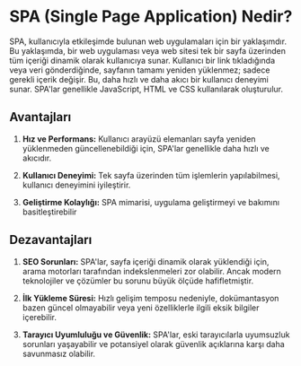 # SPA (Single Page Application) Nedir?

SPA, kullanıcıyla etkileşimde bulunan web uygulamaları için bir yaklaşımdır. Bu yaklaşımda, bir web uygulaması veya web sitesi tek bir sayfa üzerinden tüm içeriği dinamik olarak kullanıcıya sunar. Kullanıcı bir link tıkladığında veya veri gönderdiğinde, sayfanın tamamı yeniden yüklenmez; sadece gerekli içerik değişir. Bu, daha hızlı ve daha akıcı bir kullanıcı deneyimi sunar. SPA'lar genellikle JavaScript, HTML ve CSS kullanılarak oluşturulur.

## Avantajları

1. **Hız ve Performans:** Kullanıcı arayüzü elemanları sayfa yeniden yüklenmeden güncellenebildiği için, SPA'lar genellikle daha hızlı ve akıcıdır.

2. **Kullanıcı Deneyimi:** Tek sayfa üzerinden tüm işlemlerin yapılabilmesi, kullanıcı deneyimini iyileştirir.

3. **Geliştirme Kolaylığı:** SPA mimarisi, uygulama geliştirmeyi ve bakımını basitleştirebilir

## Dezavantajları

1. **SEO Sorunları:** SPA'lar, sayfa içeriği dinamik olarak yüklendiği için, arama motorları tarafından indekslenmeleri zor olabilir. Ancak modern teknolojiler ve çözümler bu sorunu büyük ölçüde hafifletmiştir.

2. **İlk Yükleme Süresi:** Hızlı gelişim temposu nedeniyle, dokümantasyon bazen güncel olmayabilir veya yeni özelliklerle ilgili eksik bilgiler içerebilir.

3. **Tarayıcı Uyumluluğu ve Güvenlik:** SPA'lar, eski tarayıcılarla uyumsuzluk sorunları yaşayabilir ve potansiyel olarak güvenlik açıklarına karşı daha savunmasız olabilir.
